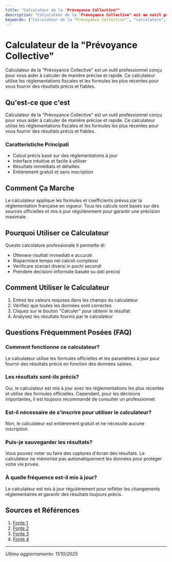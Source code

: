 ```yaml
---
title: "Calculateur de la "Prévoyance Collective""
description: "Calculateur de la "Prévoyance Collective" est un outil professionnel conçu pour vous aider à calculer de manière précise et rapide. Ce calculateur utilise les réglementations fiscales et les formules les plus récentes pour vous fournir des résultats précis et fiables."
keywords: ["Calculateur de la "Prévoyance Collective"", "calcolatore", "calcolo online"]
---
```


# Calculateur de la "Prévoyance Collective"

Calculateur de la "Prévoyance Collective" est un outil professionnel conçu pour vous aider à calculer de manière précise et rapide. Ce calculateur utilise les réglementations fiscales et les formules les plus récentes pour vous fournir des résultats précis et fiables.

## Qu'est-ce que c'est

Calculateur de la "Prévoyance Collective" est un outil professionnel conçu pour vous aider à calculer de manière précise et rapide. Ce calculateur utilise les réglementations fiscales et les formules les plus récentes pour vous fournir des résultats précis et fiables.

### Caratteristiche Principali

- Calcul précis basé sur des réglementations à jour
- Interface intuitive et facile à utiliser
- Résultats immédiats et détaillés
- Entièrement gratuit et sans inscription

## Comment Ça Marche

Le calculateur applique les formules et coefficients prévus par la réglementation française en vigueur. Tous les calculs sont basés sur des sources officielles et mis à jour régulièrement pour garantir une précision maximale.

## Pourquoi Utiliser ce Calculateur

Questo calcolatore professionale ti permette di:

- Ottenere risultati immediati e accurati
- Risparmiare tempo nei calcoli complessi
- Verificare scenari diversi in pochi secondi
- Prendere decisioni informate basate su dati precisi

## Comment Utiliser le Calculateur

1. Entrez les valeurs requises dans les champs du calculateur
2. Vérifiez que toutes les données sont correctes
3. Cliquez sur le bouton "Calculer" pour obtenir le résultat
4. Analysez les résultats fournis par le calculateur

## Questions Fréquemment Posées (FAQ)

### Comment fonctionne ce calculateur?

Le calculateur utilise les formules officielles et les paramètres à jour pour fournir des résultats précis en fonction des données saisies.

### Les résultats sont-ils précis?

Oui, le calculateur est mis à jour avec les réglementations les plus récentes et utilise des formules officielles. Cependant, pour les décisions importantes, il est toujours recommandé de consulter un professionnel.

### Est-il nécessaire de s'inscrire pour utiliser le calculateur?

Non, le calculateur est entièrement gratuit et ne nécessite aucune inscription.

### Puis-je sauvegarder les résultats?

Vous pouvez noter ou faire des captures d'écran des résultats. Le calculateur ne mémorise pas automatiquement les données pour protéger votre vie privée.

### À quelle fréquence est-il mis à jour?

Le calculateur est mis à jour régulièrement pour refléter les changements réglementaires et garantir des résultats toujours précis.

## Sources et Références

1. [Fonte 1](https://www.metlife.fr/assurance-prevoyance-professionnels/salaries/cotisations-de-prevoyance/)
2. [Fonte 2](https://blog.groupecrc.com/combien-coute-une-prevoyance-maintien-de-salaire-reunion)
3. [Fonte 3](https://www.companeo.com/prevoyance/FAQ/calcul-cotisation-prevoyance-collective)
4. [Fonte 4](https://www.sidecare.com/simulation-ta-tb-tc)

---

*Ultimo aggiornamento: 11/10/2025*
